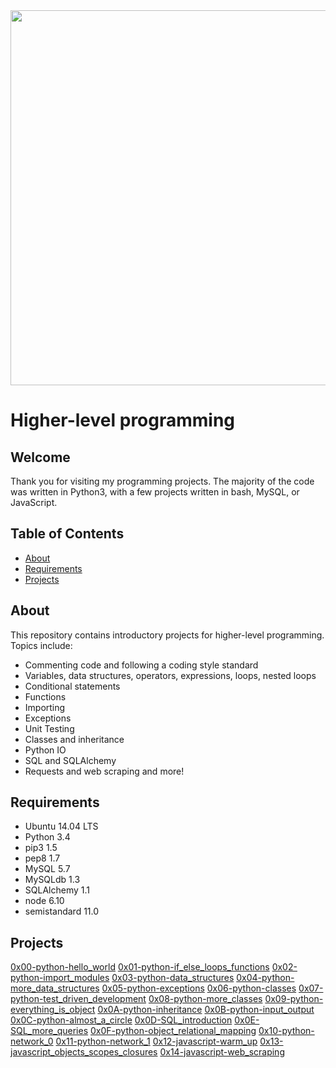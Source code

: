 <img src="https://rajivpandit.files.wordpress.com/2013/02/python.png" width="600">

# Higher-level programming

## Welcome
Thank you for visiting my programming projects. The majority of the code was written in Python3, with a few projects written in bash, MySQL, or JavaScript.

## Table of Contents
* [About](#about)
* [Requirements](#requirements)
* [Projects](#projects)


## About
This repository contains introductory projects for higher-level programming. Topics include:
- Commenting code and following a coding style standard
- Variables, data structures, operators, expressions, loops, nested loops
- Conditional statements
- Functions
- Importing
- Exceptions
- Unit Testing
- Classes and inheritance
- Python IO
- SQL and SQLAlchemy
- Requests and web scraping
and more!

## Requirements
* Ubuntu 14.04 LTS
* Python 3.4
* pip3 1.5
* pep8 1.7
* MySQL 5.7
* MySQLdb 1.3
* SQLAlchemy 1.1
* node 6.10
* semistandard 11.0

## Projects
 [0x00-python-hello_world](./0x00-python-hello_world)
 [0x01-python-if_else_loops_functions](./0x01-python-if_else_loops_functions)
 [0x02-python-import_modules](./0x02-python-import_modules)
 [0x03-python-data_structures](./0x03-python-data_structures)
 [0x04-python-more_data_structures](./0x04-python-more_data_structures)
 [0x05-python-exceptions](./0x05-python-exceptions)
 [0x06-python-classes](./0x06-python-classes)
 [0x07-python-test_driven_development](./0x07-python-test_driven_development)
 [0x08-python-more_classes](./0x08-python-more_classes)
 [0x09-python-everything_is_object](./0x09-python-everything_is_object)
 [0x0A-python-inheritance](./0x0A-python-inheritance)
 [0x0B-python-input_output](./0x0B-python-input_output)
 [0x0C-python-almost_a_circle](./0x0C-python-almost_a_circle)
 [0x0D-SQL_introduction](./0x0D-SQL_introduction)
 [0x0E-SQL_more_queries](./0x0E-SQL_more_queries)
 [0x0F-python-object_relational_mapping](./0x0F-python-object_relational_mapping)
 [0x10-python-network_0](./0x10-python-network_0)
 [0x11-python-network_1](./0x11-python-network_1)
 [0x12-javascript-warm_up](./0x12-javascript-warm_up)
 [0x13-javascript_objects_scopes_closures](./0x13-javascript_objects_scopes_closures)
 [0x14-javascript-web_scraping](./0x14-javascript-web_scraping)
